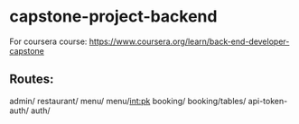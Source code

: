 # capstone-project-backend
For coursera course: https://www.coursera.org/learn/back-end-developer-capstone

## Routes:
admin/
restaurant/
    menu/
    menu/<int:pk>
    booking/
    booking/tables/
    api-token-auth/
auth/

